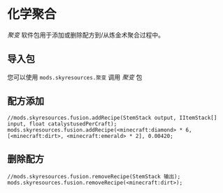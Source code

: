 # 化学聚合

*聚变* 软件包用于添加或删除配方到/从炼金术聚合过程中。

## 导入包

您可以使用 `mods.skyresources.聚变` 调用 *聚变* 包

## 配方添加

```zenscript
//mods.skyresources.fusion.addRecipe(StemStack output, IItemStack[] input, float catalystusedPerCraft);
mods.skyresources.fusion.addRecipe(<minecraft:diamond> * 6, [<minecraft:dirt>, <minecraft:emerald> * 2], 0.00420;
```

## 删除配方

```zenscript
//mods.skyresources.fusion.removeRecipe(StemStack 输出);
mods.skyresources.fusion.removeRecipe(<minecraft:dirt>);
```